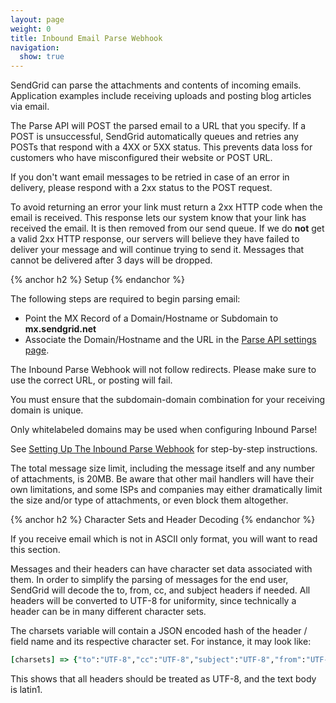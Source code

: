 ```yaml
---
layout: page
weight: 0
title: Inbound Email Parse Webhook
navigation:
  show: true
---
```


SendGrid can parse the attachments and contents of incoming emails. Application examples include receiving uploads and posting blog articles via email.

The Parse API will POST the parsed email to a URL that you specify. If a POST is unsuccessful, SendGrid automatically queues and retries any POSTs that respond with a 4XX or 5XX status. This prevents data loss for customers who have misconfigured their website or POST URL.

<call-out>
If you don't want email messages to be retried in case of an error in delivery, please respond with a 2xx status to the POST request.
</call-out>

To avoid returning an error your link must return a 2xx HTTP code when the email is received. This response lets our system know that your link has received the email. It is then removed from our send queue. If we do **not** get a valid 2xx HTTP response, our servers will believe they have failed to deliver your message and will continue trying to send it. Messages that cannot be delivered after 3 days will be dropped.

{% anchor h2 %}
Setup
{% endanchor %}

The following steps are required to begin parsing email:

-   Point the MX Record of a Domain/Hostname or Subdomain to **mx.sendgrid.net**
-   Associate the Domain/Hostname and the URL in the [Parse API settings page]({{site.site_url}}/developer/reply).

<call-out type="warning">
The Inbound Parse Webhook will not follow redirects. Please make sure to use the correct URL, or posting will fail.
</call-out>

You must ensure that the subdomain-domain combination for your receiving domain is unique.

<call-out type="warning">
Only whitelabeled domains may be used when configuring Inbound Parse!
</call-out>

See [Setting Up The Inbound Parse Webhook]({{root_url}}/for-developers/parsing-email/setting-up-the-inbound-parse-webhook.html) for step-by-step instructions.

<call-out>
The total message size limit, including the message itself and any number of attachments, is 20MB. Be aware that other mail handlers will have their own limitations, and some ISPs and companies may either dramatically limit the size and/or type of attachments, or even block them altogether.
</call-out>

{% anchor h2 %}
Character Sets and Header Decoding
{% endanchor %}

If you receive email which is not in ASCII only format, you will want to read this section.

Messages and their headers can have character set data associated with them. In order to simplify the parsing of messages for the end user, SendGrid will decode the to, from, cc, and subject headers if needed. All headers will be converted to UTF-8 for uniformity, since technically a header can be in many different character sets.

The charsets variable will contain a JSON encoded hash of the header / field name and its respective character set. For instance, it may look like:

```ruby
[charsets] => {"to":"UTF-8","cc":"UTF-8","subject":"UTF-8","from":"UTF-8","text":"iso-8859-1"}
```

This shows that all headers should be treated as UTF-8, and the text body is latin1.
